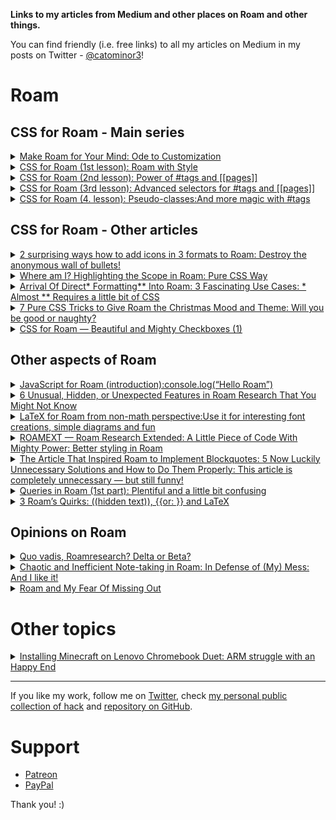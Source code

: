 <b>Links to my articles from Medium and other places on Roam and other things.</b>

You can find friendly (i.e. free links) to all my articles on Medium in my posts on Twitter - [@catominor3](https://twitter.com/CatoMinor3)!

# Roam 

## CSS for Roam - Main series
<details>
  <summary><a href="https://catominor3.medium.com/make-roam-for-your-mind-9e7f09e6a7b0">Make Roam for Your Mind: Ode to Customization</a></summary>
Published: September 13, 2020 <br/>
 Last update: October 25, 2020
</details>

<details>
  <summary><a href="https://catominor3.medium.com/roam-with-style-8a18c216d338">CSS for Roam (1st lesson): Roam with Style</a></summary>
   Published: September 21, 2020 <br/>    
  Last update: December 26, 2020
  
  </details>
  
  <details>
  <summary><a href="https://catominor3.medium.com/css-for-roam-2-lesson-ed89d0419a01">CSS for Roam (2nd lesson): Power of #tags and [[pages]]</a></summary>
   Published: September 28, 2020 <br/>    
  Last update: December 27, 2020
  
  </details>
  
   <details>
  <summary><a href="https://catominor3.medium.com/css-for-roam-3-lesson-eef0aa29b9dc">CSS for Roam (3rd lesson): Advanced selectors for #tags and [[pages]]</a></summary>
   Published: October 12, 2020 
  </details>
  
   <details>
  <summary><a href="https://catominor3.medium.com/css-for-roam-4-lesson-pseudo-classes-88662506355f">CSS for Roam (4. lesson): Pseudo-classes:And more magic with #tags</a></summary>
   Published: October 27, 2020 <br />
  <b>Needs an update</b>
</details>

## CSS for Roam - Other articles
  <details>
  <summary><a href="https://catominor3.medium.com/2-surprising-ways-how-to-add-icons-in-3-formats-to-roam-69a16bb33ed1">2 surprising ways how to add icons in 3 formats to Roam: Destroy the anonymous wall of bullets!</a></summary>
   Published: November 1, 2020 <br/>
   <b>Needs a small update</b>
  </details>
   
  <details>
  <summary><a href="https://catominor3.medium.com/where-am-i-highlighting-the-scope-in-roam-b8510dced4b4">Where am I? Highlighting the Scope in Roam: Pure CSS Way</a></summary>
   Published: December 13, 2020 
  </details>
   
      
<details>
  <summary><a href="https://catominor3.medium.com/arrival-of-direct-formatting-into-roam-3-fascinating-use-cases-1c5bd5b0540f">Arrival Of Direct* Formatting** Into Roam: 3 Fascinating Use Cases: * Almost ** Requires a little bit of CSS</a></summary>
   Published: December 18, 2020 
   </details>
   
<details>
  <summary><a href="https://catominor3.medium.com/7-pure-css-tricks-to-give-roam-the-christmas-mood-and-theme-df6db59e7ed8">7 Pure CSS Tricks to Give Roam the Christmas Mood and Theme: Will you be good or naughty?</a></summary>
   Published: December 13, 2020 
   </details>
   
   <details>
  <summary><a href="https://blog.usejournal.com/css-for-roam-beautiful-and-mighty-checkboxes-1-8626caba4f2c">CSS for Roam — Beautiful and Mighty Checkboxes (1)</a></summary>
   Published: May 2, 2021 
   </details>
   
   

## Other aspects of Roam
<details>
  <summary><a href="https://catominor3.medium.com/javascript-for-roam-introduction-f19f82ca297">JavaScript for Roam (introduction):console.log(“Hello Roam”)</a></summary>
Published: October 5, 2020
</details>

<details>
  <summary><a href="https://betterprogramming.pub/5-1-weird-hidden-and-unexpected-features-in-roam-research-that-you-might-not-know-6e7419efab70">6 Unusual, Hidden, or Unexpected Features in Roam Research That You Might Not Know</a></summary>
   Published: October 19, 2020 
    </details> 
  
  <details>
  <summary><a href="https://catominor3.medium.com/latex-for-roam-from-non-math-perspective-d86fd0a2a9c2">LaTeX for Roam from non-math perspective:Use it for interesting font creations, simple diagrams and fun</a></summary>
   Published: November 1, 2020 
</details>

   

 <details>
  <summary><a href="https://betterprogramming.pub/roamext-roam-extended-a-little-piece-of-code-with-mighty-power-a18184c0c5be">ROAMEXT — Roam Research Extended: A Little Piece of Code With Mighty Power: Better styling in Roam</a></summary>
   Published: November 24, 2020 <br/>
   Last update: December 15, 2020
   </details>

  <details>
  <summary><a href="https://catominor3.medium.com/in-the-search-for-missing-blockquotes-in-roam-5-reasonable-solutions-ddcd99127cca">The Article That Inspired Roam to Implement Blockquotes: 5 Now Luckily Unnecessary Solutions and How to Do Them Properly: This article is completely unnecessary — but still funny!</a></summary>
   Published: December 4, 2020
   </details>
   
  <details>
  <summary><a href="https://catominor3.medium.com/queries-in-roam-1st-part-plentiful-and-a-little-bit-confusing-3f5bcb9865a5">Queries in Roam (1st part): Plentiful and a little bit confusing</a></summary>
   Published: May 9, 2021
   </details>
   
  <details>
  <summary><a href="https://catominor3.medium.com/3-roams-quirky-elements-hidden-text-or-and-latex-705c94907762">3 Roam’s Quirks: ((hidden text)), {{or: }} and LaTeX</a></summary>
   Published: May 11, 2021
   </details>


## Opinions on Roam
<details>
  <summary><a href="https://catominor3.medium.com/quo-vadis-roamresearch-delta-or-beta-4c598d463e86">Quo vadis, Roamresearch? Delta or Beta?</a></summary>
  Published: September 6, 2020 
  </details>
  

  
<details>
  <summary><a href="https://catominor3.medium.com/chaotic-and-inefficient-note-taking-in-roam-in-defense-of-my-mess-12de3487da04">Chaotic and Inefficient Note-taking in Roam: In Defense of (My) Mess: And I like it!
</a></summary>
Published: December 20, 2020 

  </details>
  <details>
  <summary><a href="https://catominor3.medium.com/roam-and-my-fear-of-missing-out-9e429cfb954b">Roam and My Fear Of Missing Out
</a></summary>
Published: May 12, 2020 

  </details>

# Other topics

<details>
  <summary><a href="https://catominor3.medium.com/installing-minecraft-on-lenovo-chromebook-duet-9c67fc1b2bcf">Installing Minecraft on Lenovo Chromebook Duet: ARM struggle with an Happy End</a></summary>
Published: November 28, 2020 

  </details>
  
  
  <hr />
  If you like my work, follow me on <a href="https://twitter.com/CatoMinor3">Twitter</a>, check <a href="https://roamresearch.com/#/app/CatoMinor-public/page/FhtBdGjOL">my personal public collection of hack</a> and <a href="https://github.com/ciceronianus/roam-customization">repository on GitHub</a>.
  
  # Support
  - [Patreon](https://www.patreon.com/catominor)
  - [PayPal](https://paypal.me/catominor3)

Thank you! :) 
  
